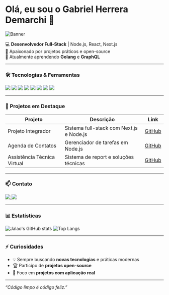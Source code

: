 # Olá, eu sou o Gabriel Herrera Demarchi 👋

![Banner](https://images.unsplash.com/photo-1607706189992-eae578626c86?ixlib=rb-4.1.0&ixid=M3wxMjA3fDB8MHxwaG90by1wYWdlfHx8fGVufDB8fHx8fA%3D%3D&auto=format&fit=crop&q=80&w=870)

💻 **Desenvolvedor Full-Stack** | Node.js, React, Next.js  
🚀 Apaixonado por projetos práticos e open-source  
🌱 Atualmente aprendendo **Golang** e **GraphQL**  

---

### 🛠 Tecnologias & Ferramentas
<p>
<img src="https://img.shields.io/badge/JavaScript-F7DF1E?style=for-the-badge&logo=javascript&logoColor=black" />
<img src="https://img.shields.io/badge/TypeScript-3178C6?style=for-the-badge&logo=typescript&logoColor=white" />
<img src="https://img.shields.io/badge/Node.js-339933?style=for-the-badge&logo=node.js&logoColor=white" />
<img src="https://img.shields.io/badge/React-61DAFB?style=for-the-badge&logo=react&logoColor=black" />
<img src="https://img.shields.io/badge/Next.js-000000?style=for-the-badge&logo=next.js&logoColor=white" />
<img src="https://img.shields.io/badge/Tailwind_CSS-06B6D4?style=for-the-badge&logo=tailwind-css&logoColor=white" />
<img src="https://img.shields.io/badge/MySQL-4479A1?style=for-the-badge&logo=mysql&logoColor=white" />
<img src="https://img.shields.io/badge/MongoDB-47A248?style=for-the-badge&logo=mongodb&logoColor=white" />
</p>

---

### 🌟 Projetos em Destaque

| Projeto | Descrição | Link |
|--------|-----------|------|
| Projeto Integrador | Sistema full-stack com Next.js e Node.js | [GitHub](https://github.com/gaherrera00/GHG-Barbearia-projeto-barbearia-) |
| Agenda de Contatos | Gerenciador de tarefas em Node.js | [GitHub](https://github.com/gaherrera00/agenda-contatos-node) |
| Assistência Técnica Virtual | Sistema de report e soluções técnicas | [GitHub](https://github.com/gaherrera00/zelus-assistencia-tecnica) |

---

### 📫 Contato
<p>
<a href="https://www.linkedin.com/in/gabriel-herrera-demarchi-532844338/">
  <img src="https://img.shields.io/badge/LinkedIn-0077B5?style=for-the-badge&logo=linkedin&logoColor=white" />
</a>
<a href="mailto:gabrielherrerademarchi@gmail.com">
  <img src="https://img.shields.io/badge/Email-D14836?style=for-the-badge&logo=gmail&logoColor=white" />
</a>
</p>

---

### 📊 Estatísticas
![Jalao's GitHub stats](https://github-readme-stats.vercel.app/api?username=gaherrera00&show_icons=true&theme=tokyonight)
![Top Langs](https://github-readme-stats.vercel.app/api/top-langs/?username=gaherrera00&layout=compact&theme=tokyonight)

---

### ⚡ Curiosidades
- 💡 Sempre buscando **novas tecnologias** e práticas modernas
- 🏆 Participo de **projetos open-source**
- 🎯 Foco em **projetos com aplicação real**

---

*“Código limpo é código feliz.”*
